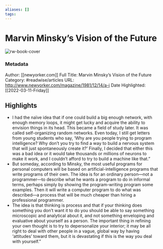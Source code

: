 ```yaml
---
aliases: []
tags:
---
```

# Marvin Minsky’s Vision of the Future

![rw-book-cover](https://readwise-assets.s3.amazonaws.com/static/images/article2.74d541386bbf.png)
### Metadata
Author: [[newyorker.com]]
Full Title: Marvin Minsky’s Vision of the Future
Category: #readwise/articles
URL: http://www.newyorker.com/magazine/1981/12/14/a-i
Date Highlighted: [[2022-03-11-Friday]]

## Highlights
- I had the naïve idea that if one could build a big enough network, with enough memory loops, it might get lucky and acquire the ability to envision things in its head. This became a field of study later. It was called self-organizing random networks. Even today, I still get letters from young students who say, ‘Why are you people trying to program intelligence? Why don’t you try to find a way to build a nervous system that will just spontaneously create it?’ Finally, I decided that either this was a bad idea or it would take thousands or millions of neurons to make it work, and I couldn’t afford to try to build a machine like that.”
- But someday, according to Minsky, the most useful programs for personal computers will be based on artificial-intelligence programs that write programs of their own. The idea is for an ordinary person—not a programmer—to describe what he wants a program to do in informal terms, perhaps simply by showing the program-writing program some examples. Then it will write a computer program to do what was described—a process that will be much cheaper than hiring a professional programmer.
- The idea is that thinking is process and that if your thinking does something you don’t want it to do you should be able to say something microscopic and analytical about it, and not something enveloping and evaluative about yourself as a person. The important thing in refining your own thought is to try to depersonalize your interior; it may be all right to deal with other people in a vague, global way by having ‘attitudes’ toward them, but it is devastating if this is the way you deal with yourself.”
